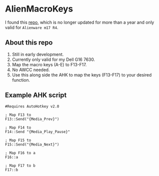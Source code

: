 # AlienMacroKeys

I found this [repo](https://github.com/mscreations/Alien-Macros), which is no longer updated for more than a year and only valid for `Alienware m17 R4`.

## About this repo

1. Still in early development.
2. Currently only valid for my Dell G16 7630.
3. Map the macro keys (A-E) to F13-F17.
4. No AWCC needed.
5. Use this along side the AHK to map the keys (F13-F17) to your desired function.

## Example AHK script

```
#Requires AutoHotkey v2.0

; Map F13 to
F13::Send("{Media_Prev}")

; Map F14 to
F14::Send "{Media_Play_Pause}"

; Map F15 to
F15::Send("{Media_Next}")

; Map F16 to a
F16::a

; Map F17 to b
F17::b 
```
